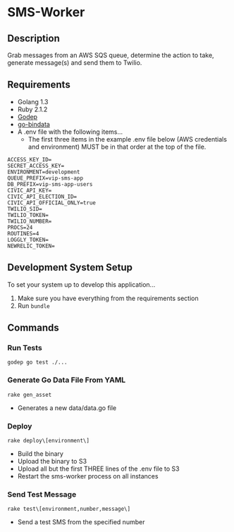 # SMS-Worker

## Description
Grab messages from an AWS SQS queue, determine the action to take,
generate message(s) and send them to Twilio.

## Requirements
- Golang 1.3
- Ruby 2.1.2
- [Godep](https://github.com/tools/godep)
- [go-bindata](https://github.com/jteeuwen/go-bindata)
- A .env file with the following items...
    - The first three items in the example .env file below (AWS credentials and
      environment) MUST be in that order at the top of the file.

~~~~
ACCESS_KEY_ID=
SECRET_ACCESS_KEY=
ENVIRONMENT=development
QUEUE_PREFIX=vip-sms-app
DB_PREFIX=vip-sms-app-users
CIVIC_API_KEY=
CIVIC_API_ELECTION_ID=
CIVIC_API_OFFICIAL_ONLY=true
TWILIO_SID=
TWILIO_TOKEN=
TWILIO_NUMBER=
PROCS=24
ROUTINES=4
LOGGLY_TOKEN=
NEWRELIC_TOKEN=
~~~~

## Development System Setup
To set your system up to develop this application...

1. Make sure you have everything from the requirements section
2. Run `bundle`

## Commands
### Run Tests
~~~~
godep go test ./...
~~~~

### Generate Go Data File From YAML
~~~~
rake gen_asset
~~~~

- Generates a new data/data.go file

### Deploy
~~~~
rake deploy\[environment\]
~~~~

- Build the binary
- Upload the binary to S3
- Upload all but the first THREE lines of the .env file to S3
- Restart the sms-worker process on all instances

### Send Test Message
~~~~
rake test\[environment,number,message\]
~~~~

- Send a test SMS from the specified number

